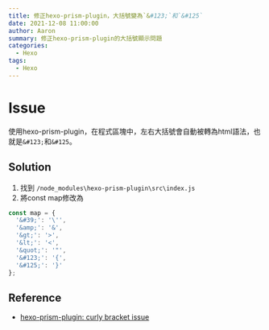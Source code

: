 ```yaml
---
title: 修正hexo-prism-plugin，大括號變為`&#123;`和`&#125`
date: 2021-12-08 11:00:00
author: Aaron
summary: 修正hexo-prism-plugin的大括號顯示問題
categories: 
  - Hexo
tags:
  - Hexo
---
```


# Issue
使用hexo-prism-plugin，在程式區塊中，左右大括號會自動被轉為html語法，也就是`&#123;`和`&#125`。


## Solution
1. 找到 `/node_modules\hexo-prism-plugin\src\index.js`
2. 將const map修改為

``` js
const map = {
  '&#39;': '\'',
  '&amp;': '&',
  '&gt;': '>',
  '&lt;': '<',
  '&quot;': '"',
  '&#123;': '{',
  '&#125;': '}'
};
```

## Reference
- [hexo-prism-plugin: curly bracket issue](https://github.com/ele828/hexo-prism-plugin/issues/61)